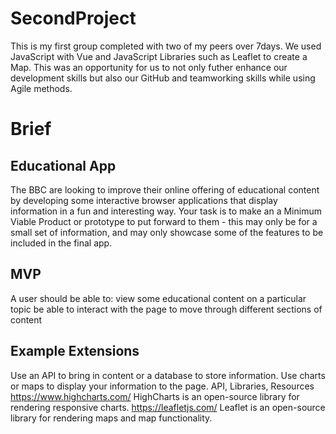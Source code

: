 # SecondProject
This is my first group completed with two of my peers over 7days. 
We used JavaScript with Vue and JavaScript Libraries such as Leaflet to create a Map. This was an opportunity for us to not only futher enhance our
development skills but also our GitHub and teamworking skills while using Agile methods. 

# Brief
## Educational App
The BBC are looking to improve their online offering of educational content by developing some interactive browser applications that display information in a fun and interesting way. Your task is to make an a Minimum Viable Product or prototype to put forward to them - this may only be for a small set of information, and may only showcase some of the features to be included in the final app.

## MVP
A user should be able to:
view some educational content on a particular topic
be able to interact with the page to move through different sections of content

## Example Extensions
Use an API to bring in content or a database to store information.
Use charts or maps to display your information to the page.
API, Libraries, Resources
https://www.highcharts.com/ HighCharts is an open-source library for rendering responsive charts.
https://leafletjs.com/ Leaflet is an open-source library for rendering maps and map functionality.
